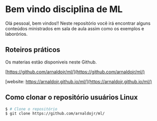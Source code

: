 # Bem vindo disciplina de ML

Olá pessoal, bem vindos!! Neste repositório você irá encontrar alguns conteúdos ministrados em sala de aula assim como os exemplos e laborórios. 

## Roteiros práticos 

Os materias estão disponiveis neste Github.

[https://github.com/arnaldojr/ml/](https://github.com/arnaldojr/ml/)

[website: https://arnaldojr.github.io/ml/](https://arnaldojr.github.io/ml/)

## Como clonar o repositório usuários Linux

``` bash
$ # Clone o repositório
$ git clone https://github.com/arnaldojr/ml/

```
